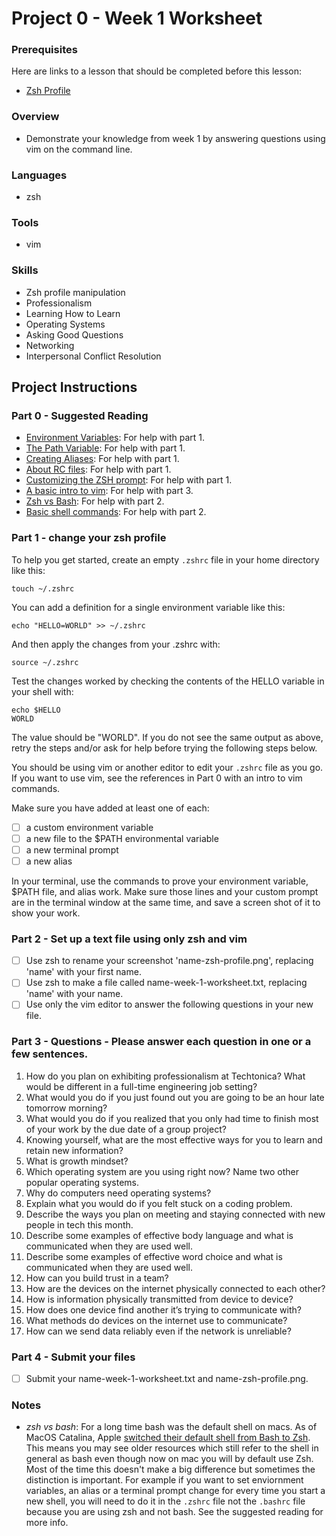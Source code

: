# Project 0 - Week 1 Worksheet

### Prerequisites

Here are links to  a lesson that should be completed before this lesson:

- [Zsh Profile](https://github.com/Techtonica/curriculum/blob/main/dev-tools/dot-profile.md)

### Overview

- Demonstrate your knowledge from week 1 by answering questions using vim on the command line.

### Languages

- zsh

### Tools

- vim

### Skills

- Zsh profile manipulation
- Professionalism
- Learning How to Learn
- Operating Systems
- Asking Good Questions
- Networking
- Interpersonal Conflict Resolution

## Project Instructions

### Part 0 - Suggested Reading

- [Environment Variables](https://linuxhint.com/set-environment-variable-zsh/): For help with part 1.
- [The Path Variable](https://janelbrandon.medium.com/understanding-the-path-variable-6eae0936e976): For help with part 1.
- [Creating Aliases](https://www.tecmint.com/create-alias-in-linux/): For help with part 1.
- [About RC files](https://www.baeldung.com/linux/rc-files): For help with part 1.
- [Customizing the ZSH prompt](https://linuxhint.com/change-zsh-prompt-name/): For help with part 1.
- [A basic intro to vim](https://linuxfoundation.org/blog/classic-sysadmin-vim-101-a-beginners-guide-to-vim/): For help with part 3.
- [Zsh vs Bash](https://www.educba.com/zsh-vs-bash/): For help with part 2.
- [Basic shell commands](https://www.geeksforgeeks.org/basic-shell-commands-in-linux/): For help with part 2.

### Part 1 - change your zsh profile

To help you get started, create an empty `.zshrc` file in your home directory like this:

    touch ~/.zshrc

You can add a definition for a single environment variable like this:

    echo "HELLO=WORLD" >> ~/.zshrc

And then apply the changes from your .zshrc with:

    source ~/.zshrc

Test the changes worked by checking the contents of the HELLO variable in your shell with:

    echo $HELLO
    WORLD

The value should be "WORLD". If you do not see the same output as above, retry
the steps and/or ask for help before trying the following steps below.

You should be using vim or another editor to edit your `.zshrc` file as you go.
If you want to use vim, see the references in Part 0 with an intro to vim
commands.

Make sure you have added at least one of each:

- [ ] a custom environment variable
- [ ] a new file to the \$PATH environmental variable
- [ ] a new terminal prompt
- [ ] a new alias

In your terminal, use the commands to prove your environment variable, \$PATH
file, and alias work. Make sure those lines and your custom prompt are in the
terminal window at the same time, and save a screen shot of it to show your
work.

### Part 2 - Set up a text file using only zsh and vim

- [ ] Use zsh to rename your screenshot 'name-zsh-profile.png', replacing 'name' with your first name.
- [ ] Use zsh to make a file called name-week-1-worksheet.txt, replacing 'name' with your name.
- [ ] Use only the vim editor to answer the following questions in your new file.

### Part 3 - Questions - Please answer each question in one or a few sentences.

1. How do you plan on exhibiting professionalism at Techtonica? What would be different in a full-time engineering job setting?
1. What would you do if you just found out you are going to be an hour late tomorrow morning?
1. What would you do if you realized that you only had time to finish most of your work by the due date of a group project?
1. Knowing yourself, what are the most effective ways for you to learn and retain new information?
1. What is growth mindset?
1. Which operating system are you using right now? Name two other popular operating systems.
1. Why do computers need operating systems?
1. Explain what you would do if you felt stuck on a coding problem.
1. Describe the ways you plan on meeting and staying connected with new people in tech this month.
1. Describe some examples of effective body language and what is communicated when they are used well.
1. Describe some examples of effective word choice and what is communicated when they are used well.
1. How can you build trust in a team?
1. How are the devices on the internet physically connected to each other?
1. How is information physically transmitted from device to device?
1. How does one device find another it’s trying to communicate with?
1. What methods do devices on the internet use to communicate?
1. How can we send data reliably even if the network is unreliable?

### Part 4 - Submit your files

- [ ] Submit your name-week-1-worksheet.txt and name-zsh-profile.png.

### Notes

- *zsh vs bash*: For a long time bash was the default shell on macs. As of
  MacOS Catalina, Apple [switched their default shell from Bash to
Zsh](https://eshop.macsales.com/blog/56921-moving-from-bash-to-zsh-terminal-changes-in-macos-catalina/).
This means you may see older resources which still refer to the shell in
general as bash even though now on mac you will by default use Zsh. Most of the
time this doesn't make a big difference but sometimes the distinction is
important. For example if you want to set enviornment variables, an alias or a
terminal prompt change for every time you start a new shell, you will need to
do it in the `.zshrc` file not the `.bashrc` file because you are using zsh and
not bash. See the suggested reading for more info.
